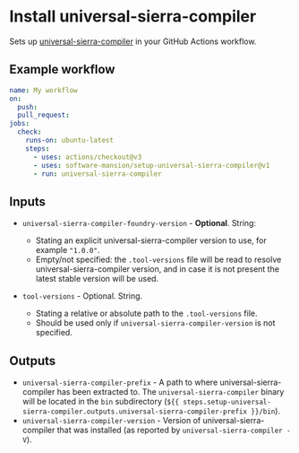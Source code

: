 # Install universal-sierra-compiler

Sets up [universal-sierra-compiler] in your GitHub Actions workflow.

## Example workflow

```yaml
name: My workflow
on:
  push:
  pull_request:
jobs:
  check:
    runs-on: ubuntu-latest
    steps:
      - uses: actions/checkout@v3
      - uses: software-mansion/setup-universal-sierra-compiler@v1
      - run: universal-sierra-compiler
```

## Inputs

- `universal-sierra-compiler-foundry-version` - **Optional**. String:

  - Stating an explicit universal-sierra-compiler version to use, for example `"1.0.0"`.
  - Empty/not specified: the `.tool-versions` file will be read to resolve universal-sierra-compiler version, and in case it is not present the latest stable version will be used.

- `tool-versions` - Optional. String.
  - Stating a relative or absolute path to the `.tool-versions` file.
  - Should be used only if `universal-sierra-compiler-version` is not specified.

## Outputs

- `universal-sierra-compiler-prefix` - A path to where universal-sierra-compiler has been extracted to. The `universal-sierra-compiler` binary will be located in the `bin`
  subdirectory (`${{ steps.setup-universal-sierra-compiler.outputs.universal-sierra-compiler-prefix }}/bin`).
- `universal-sierra-compiler-version` - Version of universal-sierra-compiler that was installed (as reported by `universal-sierra-compiler -V`).

[universal-sierra-compiler]: https://github.com/software-mansion/universal-sierra-compiler
